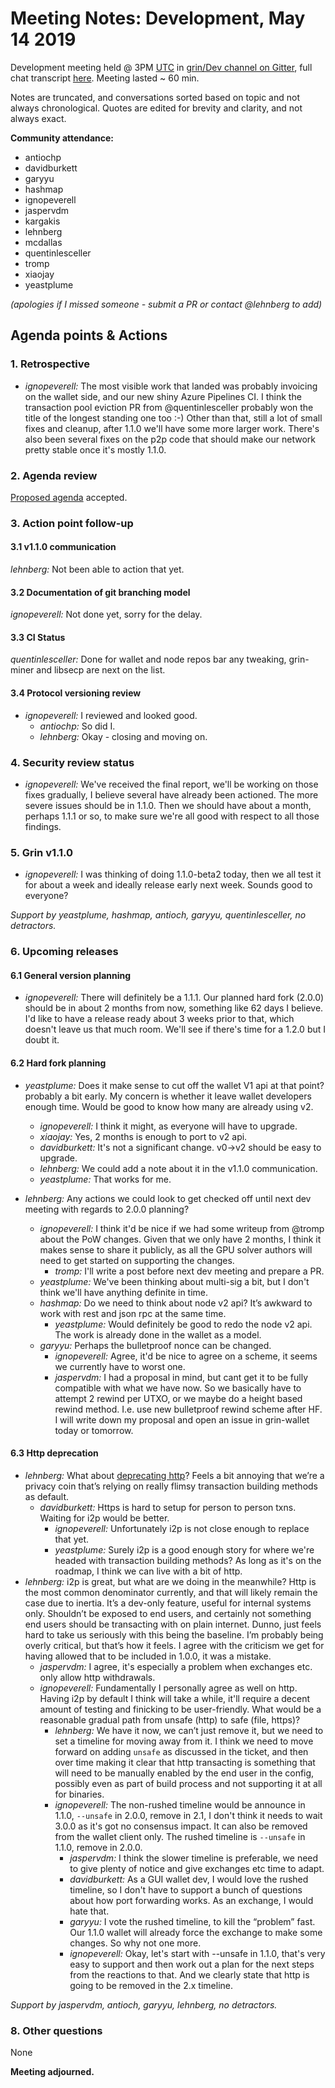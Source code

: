 # Meeting Notes: Development, May 14 2019

Development meeting held @ 3PM [UTC](http://www.timebie.com/std/utc.php) in [grin/Dev channel on Gitter](https://gitter.im/grin_community/dev), full chat transcript [here](https://gitter.im/grin_community/dev?at=5cdad83f6fd7c11cd8b82c4b). Meeting lasted ~ 60 min.

Notes are truncated, and conversations sorted based on topic and not always chronological. Quotes are edited for brevity and clarity, and not always exact.

**Community attendance:**

- antiochp
- davidburkett
- garyyu
- hashmap
- ignopeverell
- jaspervdm
- kargakis
- lehnberg
- mcdallas
- quentinlesceller
- tromp
- xiaojay
- yeastplume

_(apologies if I missed someone - submit a PR or contact @lehnberg to add)_

## Agenda points & Actions

### 1. Retrospective

- _ignopeverell:_  The most visible work that landed was probably invoicing on the wallet side, and our new shiny Azure Pipelines CI.  I think the transaction pool eviction PR from @quentinlesceller probably won the title of the longest standing one too :-) Other than that, still a lot of small fixes and cleanup,
after 1.1.0 we'll have some more larger work. There's also been several fixes on the p2p code that should make our network pretty stable once it's mostly 1.1.0.

### 2. Agenda review

[Proposed agenda](https://github.com/mimblewimble/grin-pm/issues/126) accepted. 

### 3. Action point follow-up

#### 3.1 v1.1.0 communication

_lehnberg:_ Not been able to action that yet.

#### 3.2 Documentation of git branching model

_ignopeverell:_ Not done yet, sorry for the delay.

#### 3.3 CI Status

_quentinlesceller:_ Done for wallet and node repos bar any tweaking, grin-miner and libsecp are next on the list. 

#### 3.4 Protocol versioning review

* _ignopeverell:_ I reviewed and looked good.
   * _antiochp:_ So did I.
   * _lehnberg:_ Okay - closing and moving on.

### 4. Security review status

- _ignopeverell:_   We've received the final report, we'll be working on those fixes gradually, I believe several have already been actioned.  The more severe issues should be in 1.1.0. Then we should have about a month, perhaps 1.1.1 or so, to make sure we're all good with respect to all those findings.
  
### 5. Grin v1.1.0

- _ignopeverell:_ I was thinking of doing 1.1.0-beta2 today, then we all test it for about a week and ideally release early next week. Sounds good to everyone?

_Support by yeastplume, hashmap, antioch, garyyu, quentinlesceller, no detractors._

### 6. Upcoming releases

#### 6.1 General version planning

- _ignopeverell:_ There will definitely be a 1.1.1. Our planned hard fork (2.0.0) should be in about 2 months from now, something like 62 days I believe. I'd like to have a release ready about 3 weeks prior to that, which doesn't leave us that much room. We'll see if there's time for a 1.2.0 but I doubt it. 

#### 6.2 Hard fork planning

- _yeastplume:_ Does it make sense to cut off the wallet V1 api at that point? probably a bit early. My concern is whether it leave wallet developers enough time. Would be good to know how many are already using v2.
   - _ignopeverell:_ I think it might, as everyone will have to upgrade.
   - _xiaojay:_ Yes, 2 months is enough to port to v2 api.
   - _davidburkett:_ It's not a significant change. v0->v2 should be easy to upgrade.
   - _lehnberg:_ We could add a note about it in the v1.1.0 communication.
   - _yeastplume:_ That works for me.

- _lehnberg:_ Any actions we could look to get checked off until next dev meeting with regards to 2.0.0 planning?
   - _ignopeverell:_ I think it'd be nice if we had some writeup from @tromp about the PoW changes. Given that we only have 2 months, I think it makes sense to share it publicly, as all the GPU solver authors will need to get started on supporting the changes.
      - _tromp:_ I'll write a post before next dev meeting and prepare a PR.
    - _yeastplume:_ We've been thinking about multi-sig a bit, but I don't think we'll have anything definite in time.
    - _hashmap:_ Do we need to think about node v2 api? It’s awkward to work with rest and json rpc at the same time.
       -  _yeastplume:_ Would definitely be good to redo the node v2 api. The work is already done in the wallet as a model.
    -  _garyyu:_ Perhaps the bulletproof nonce can be changed.
       - _ignopeverell:_  Agree, it'd be nice to agree on a scheme, it seems we currently have to worst one.
       - _jaspervdm:_ I had a proposal in mind, but cant get it to be fully compatible with what we have now. So we basically have to attempt 2 rewind per UTXO, or we maybe do a height based rewind method. I.e. use new bulletproof rewind scheme after HF. I will write down my proposal and open an issue in grin-wallet today or tomorrow.
  
#### 6.3 Http deprecation

 -  _lehnberg:_ What about [deprecating http](https://github.com/mimblewimble/grin-wallet/issues/66)? Feels a bit annoying that we’re a privacy coin that’s relying on really flimsy transaction building methods as default.
    -  _davidburkett:_  Https is hard to setup for person to person txns. Waiting for i2p would be better.
       - _ignopeverell:_ Unfortunately i2p is not close enough to replace that yet.
       - _yeastplume:_ Surely i2p is a good enough story for where we're headed with transaction building methods? As long as it's on the roadmap, I think we can live with a bit of http.
   - _lehnberg:_ i2p is great, but what are we doing in the meanwhile? Http is the most common denominator currently, and that will likely remain the case due to inertia. It’s a dev-only feature, useful for internal systems only. Shouldn’t be exposed to end users, and certainly not something end users should be transacting with on plain internet. Dunno, just feels hard to take us seriously with this being the baseline. I’m probably being overly critical, but that’s how it feels. I agree with the criticism we get for having allowed that to be included in 1.0.0, it was a mistake.
      - _jaspervdm:_ I agree, it's especially a problem when exchanges etc. only allow http withdrawals.
      - _ignopeverell:_ Fundamentally I personally agree as well on http. Having i2p by default I think will take a while, it'll require a decent amount of testing and finicking to be user-friendly. What would be a reasonable gradual path from unsafe (http) to safe (file, https)?
         - _lehnberg:_  We have it now, we can’t just remove it, but we need to set a timeline for moving away from it. I think we need to move forward on adding `unsafe` as discussed in the ticket, and then over time making it clear that http transacting is something that will need to be manually enabled by the end user in the config, possibly even as part of build process and not supporting it at all for binaries.
         - _ignopeverell:_ The non-rushed timeline would be announce in 1.1.0, `--unsafe` in 2.0.0, remove in 2.1, I don't think it needs to wait 3.0.0 as it's got no consensus impact. It can also be removed from the wallet client only. The rushed timeline is `--unsafe` in 1.1.0, remove in 2.0.0.
            - _jaspervdm:_ I think the slower timeline is preferable, we need to give plenty of notice and give exchanges etc time to adapt.
            - _davidburkett:_ As a GUI wallet dev, I would love the rushed timeline, so I don't have to support a bunch of questions about how port forwarding works. As an exchange, I would hate that.
            - _garyyu:_ I vote the rushed timeline, to kill the “problem” fast. Our 1.1.0 wallet will already force the exchange to make some changes. So why not one more.
            - _ignopeverell:_ Okay, let's start with --unsafe in 1.1.0, that's very easy to support and then work out a plan for the next steps from the reactions to that. And we clearly state that http is going to be removed in the 2.x timeline.

_Support by jaspervdm, antioch, garyyu, lehnberg, no detractors._

### 8. Other questions

None


**Meeting adjourned.**
